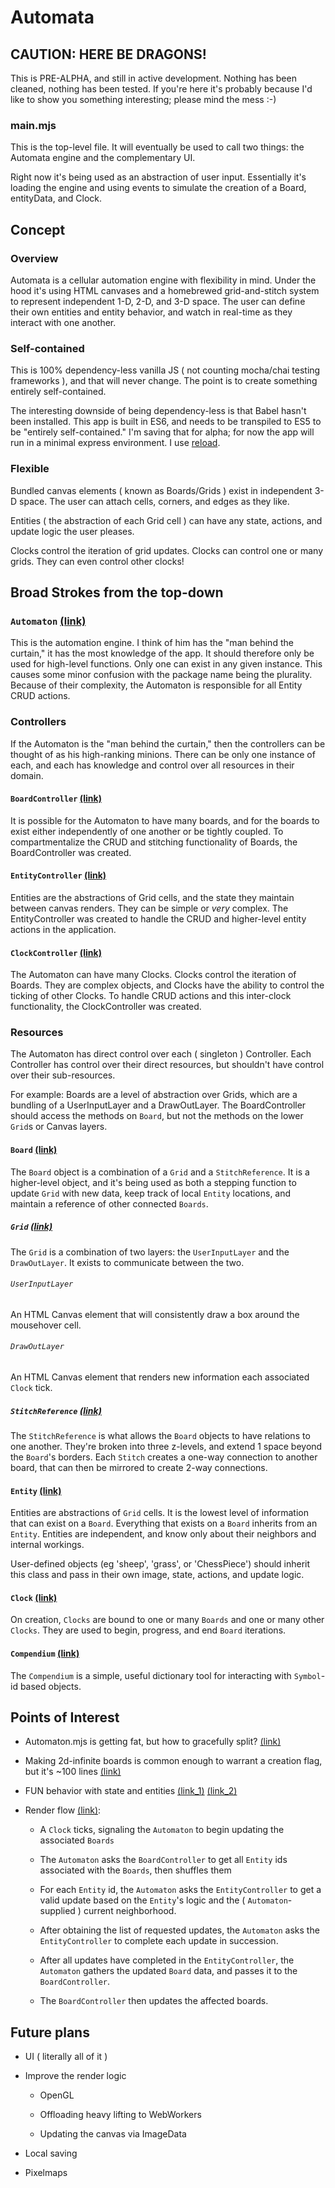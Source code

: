 # Automata

## CAUTION: HERE BE DRAGONS!

This is PRE-ALPHA, and still in active development. Nothing has been cleaned, nothing has been tested. If you're here it's probably because I'd like to show you something interesting; please mind the mess :-)

### main.mjs

This is the top-level file. It will eventually be used to call two things: the Automata engine and the complementary UI.

Right now it's being used as an abstraction of user input. Essentially it's loading the engine and using events to simulate the creation of a Board, entityData, and Clock.

## Concept

### Overview

Automata is a cellular automation engine with flexibility in mind. Under the hood it's using HTML canvases and a homebrewed grid-and-stitch system to represent independent 1-D, 2-D, and 3-D space. The user can define their own entities and entity behavior, and watch in real-time as they interact with one another.

### Self-contained

This is 100% dependency-less vanilla JS ( not counting mocha/chai testing frameworks ), and that will never change. The point is to create something entirely self-contained.

The interesting downside of being dependency-less is that Babel hasn't been installed. This app is built in ES6, and needs to be transpiled to ES5 to be "entirely self-contained." I'm saving that for alpha; for now the app will run in a minimal express environment. I use [reload](https://www.npmjs.com/package/reload).

### Flexible

Bundled canvas elements ( known as Boards/Grids ) exist in independent 3-D space. The user can attach cells, corners, and edges as they like.

Entities ( the abstraction of each Grid cell ) can have any state, actions, and update logic the user pleases.

Clocks control the iteration of grid updates. Clocks can control one or many grids. They can even control other clocks!

## Broad Strokes from the top-down

### `Automaton` [(link)](https://github.com/chrabyrd/automata-updated/blob/master/src/automaton/Automaton.mjs)

This is the automation engine. I think of him has the "man behind the curtain," it has the most knowledge of the app. It should therefore only be used for high-level functions. Only one can exist in any given instance. This causes some minor confusion with the package name being the plurality. Because of their complexity, the Automaton is responsible for all Entity CRUD actions.

### Controllers

If the Automaton is the "man behind the curtain," then the controllers can be thought of as his high-ranking minions. There can be only one instance of each, and each has knowledge and control over all resources in their domain.

#### `BoardController` [(link)](https://github.com/chrabyrd/automata-updated/blob/master/src/boardController/BoardController.mjs)

It is possible for the Automaton to have many boards, and for the boards to exist either independently of one another or be tightly coupled. To compartmentalize the CRUD and stitching functionality of Boards, the BoardController was created.

#### `EntityController` [(link)](https://github.com/chrabyrd/automata-updated/blob/master/src/entityController/EntityController.mjs)

Entities are the abstractions of Grid cells, and the state they maintain between canvas renders. They can be simple or _very_ complex. The EntityController was created to handle the CRUD and higher-level entity actions in the application.

#### `ClockController` [(link)](https://github.com/chrabyrd/automata-updated/blob/master/src/clockController/ClockController.mjs)

The Automaton can have many Clocks. Clocks control the iteration of Boards. They are complex objects, and Clocks have the ability to control the ticking of other Clocks. To handle CRUD actions and this inter-clock functionality, the ClockController was created.

### Resources

The Automaton has direct control over each ( singleton ) Controller. Each Controller has control over their direct resources, but shouldn't have control over their sub-resources. 

For example: Boards are a level of abstraction over Grids, which are a bundling of a UserInputLayer and a DrawOutLayer. The BoardController should access the methods on `Board`, but not the methods on the lower `Grid`s or Canvas layers.

#### `Board` [(link)](https://github.com/chrabyrd/automata-updated/blob/master/src/board/Board.mjs)

The `Board` object is a combination of a `Grid` and a `StitchReference`. It is a higher-level object, and it's being used as both a stepping function to update `Grid` with new data, keep track of local `Entity` locations, and maintain a reference of other connected `Boards`.

##### `Grid` [(link)](https://github.com/chrabyrd/automata-updated/tree/master/src/grid)

The `Grid` is a combination of two layers: the `UserInputLayer` and the `DrawOutLayer`. It exists to communicate between the two.

###### `UserInputLayer`

An HTML Canvas element that will consistently draw a box around the mousehover cell.

###### `DrawOutLayer`

An HTML Canvas element that renders new information each associated `Clock` tick.

##### `StitchReference` [(link)](https://github.com/chrabyrd/automata-updated/blob/master/src/tools/StitchReference.mjs)

The `StitchReference` is what allows the `Board` objects to have relations to one another. They're broken into three z-levels, and extend 1 space beyond the `Board`'s borders. Each `Stitch` creates a one-way connection to another board, that can then be mirrored to create 2-way connections.

#### `Entity` [(link)](https://github.com/chrabyrd/automata-updated/blob/master/src/entity/Entity.mjs)

Entities are abstractions of `Grid` cells. It is the lowest level of information that can exist on a `Board`. Everything that exists on a `Board` inherits from an `Entity`. Entities are independent, and know only about their neighbors and internal workings. 

User-defined objects (eg 'sheep', 'grass', or 'ChessPiece') should inherit this class and pass in their own image, state, actions, and update logic.

#### `Clock` [(link)](https://github.com/chrabyrd/automata-updated/blob/master/src/clock/Clock.mjs)

On creation, `Clocks` are bound to one or many `Boards` and one or many other `Clocks`. They are used to begin, progress, and end `Board` iterations.

#### `Compendium` [(link)](https://github.com/chrabyrd/automata-updated/blob/master/src/compendium/Compendium.mjs)

The `Compendium` is a simple, useful dictionary tool for interacting with `Symbol`-id based objects.

## Points of Interest

* Automaton.mjs is getting fat, but how to gracefully split? [(link)](https://github.com/chrabyrd/automata-updated/blob/master/src/automaton/Automaton.mjs)

* Making 2d-infinite boards is common enough to warrant a creation flag, but it's ~100 lines [(link)](https://github.com/chrabyrd/automata-updated/blob/master/src/boardController/BoardController.mjs#L179)

* FUN behavior with state and entities [(link_1)](https://github.com/chrabyrd/automata-updated/blob/master/src/entity/Entity.mjs#L22) [(link_2)](https://github.com/chrabyrd/automata-updated/blob/master/src/entityController/EntityController.mjs#L19)

* Render flow [(link)](https://github.com/chrabyrd/automata-updated/blob/master/src/automaton/Automaton.mjs#L108): 

    * A `Clock` ticks, signaling the `Automaton` to begin updating the associated `Boards`

    * The `Automaton` asks the `BoardController` to get all `Entity` ids associated with the `Boards`, then shuffles them

    * For each `Entity` id, the `Automaton` asks the `EntityController` to get a valid update based on the `Entity`'s logic and the ( `Automaton`-supplied ) current neighborhood.

    * After obtaining the list of requested updates, the `Automaton` asks the `EntityController` to complete each update in succession. 

    * After all updates have completed in the `EntityController`, the `Automaton` gathers the updated `Board` data, and passes it to the `BoardController`.

    * The `BoardController` then updates the affected boards.

## Future plans

* UI ( literally all of it )
* Improve the render logic

    * OpenGL

    * Offloading heavy lifting to WebWorkers

    * Updating the canvas via ImageData

* Local saving
* Pixelmaps